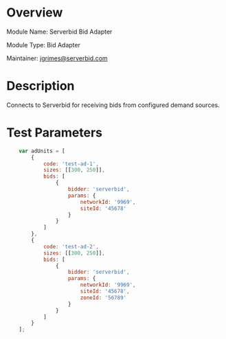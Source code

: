 # Overview

Module Name: Serverbid Bid Adapter

Module Type: Bid Adapter

Maintainer: jgrimes@serverbid.com

# Description

Connects to Serverbid for receiving bids from configured demand sources.

# Test Parameters
```javascript
    var adUnits = [
        {
            code: 'test-ad-1',
            sizes: [[300, 250]],
            bids: [
                {
                    bidder: 'serverbid',
                    params: {
                        networkId: '9969',
                        siteId: '45678'
                    }
                }
            ]
        },
        {
            code: 'test-ad-2',
            sizes: [[300, 250]],
            bids: [
                {
                    bidder: 'serverbid',
                    params: {
                        networkId: '9969',
                        siteId: '45678',
                        zoneId: '56789'
                    }
                }
            ]
        }
    ];
```

